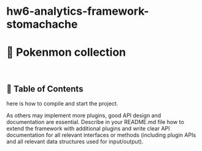 # hw6-analytics-framework-stomachache

# 📜 Pokenmon collection

&nbsp;

## 📁 Table of Contents

here is how to compile and start the project.

As others may implement more plugins, good API design and documentation are essential.
Describe in your README.md file how to extend the framework with additional plugins and
write clear API documentation for all relevant interfaces or methods (including plugin APIs
and all relevant data structures used for input/output).

&nbsp;
